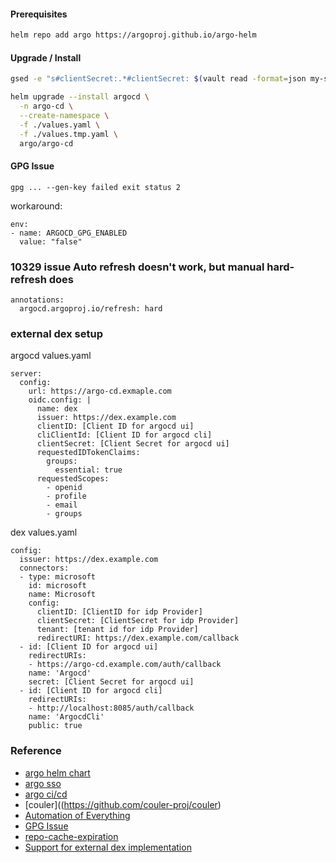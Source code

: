 #### Prerequisites
```bash
helm repo add argo https://argoproj.github.io/argo-helm
```

#### Upgrade / Install
```bash
gsed -e "s#clientSecret:.*#clientSecret: $(vault read -format=json my-secret-path  | jq -r '.data.clientSecret')#g" ${DIR}/values.example.yaml > ${DIR}/values.tmp.yaml

helm upgrade --install argocd \
  -n argo-cd \
  --create-namespace \
  -f ./values.yaml \
  -f ./values.tmp.yaml \
  argo/argo-cd
```

#### GPG Issue
```
gpg ... --gen-key failed exit status 2
```
workaround:
```
env:
- name: ARGOCD_GPG_ENABLED
  value: "false"
```

### 10329 issue Auto refresh doesn't work, but manual hard-refresh does
```
annotations:
  argocd.argoproj.io/refresh: hard
```

### external dex setup
argocd values.yaml
```
server:
  config:
    url: https://argo-cd.exmaple.com
    oidc.config: |
      name: dex
      issuer: https://dex.example.com
      clientID: [Client ID for argocd ui]
      cliClientId: [Client ID for argocd cli]
      clientSecret: [Client Secret for argocd ui]
      requestedIDTokenClaims:
        groups:
          essential: true
      requestedScopes:
        - openid
        - profile
        - email
        - groups
```
dex values.yaml
```
config:
  issuer: https://dex.example.com
  connectors:
  - type: microsoft
    id: microsoft
    name: Microsoft
    config:
      clientID: [ClientID for idp Provider]
      clientSecret: [ClientSecret for idp Provider]
      tenant: [tenant id for idp Provider]
      redirectURI: https://dex.example.com/callback
  - id: [Client ID for argocd ui]
    redirectURIs:
    - https://argo-cd.example.com/auth/callback
    name: 'Argocd'
    secret: [Client Secret for argocd ui]
  - id: [Client ID for argocd cli]
    redirectURIs:
    - http://localhost:8085/auth/callback
    name: 'ArgocdCli'
    public: true
```
### Reference
* [argo helm chart](https://github.com/argoproj/argo-helm)
* [argo sso](https://github.com/argoproj/argo-workflows/blob/master/docs/argo-server-sso.md)
* [argo ci/cd](https://iter01.com/583436.html)
* [couler]((https://github.com/couler-proj/couler)
* [Automation of Everything](https://www.youtube.com/watch?v=XNXJtxkUKeY)
* [GPG Issue](https://github.com/argoproj/argo-cd/issues/9888)
* [repo-cache-expiration](https://github.com/argoproj/argo-cd/issues/4002)
* [Support for external dex implementation](https://github.com/argoproj/argo-cd/issues/702)
